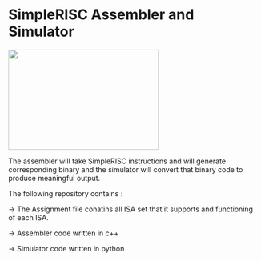 # SimpleRISC Assembler and Simulator

<a href="url"><img src="https://user-images.githubusercontent.com/76813122/148985462-ab0e8552-87b0-4cb0-84b4-7068c6abf368.png"    height="200" width="300" ></a>

The assembler will take SimpleRISC instructions and will generate corresponding binary and the simulator will convert that binary code to produce meaningful output.

The following repository contains : 

-> The Assignment file conatins all ISA set that it supports and functioning of each ISA.

-> Assembler code written in c++

-> Simulator code written in python
